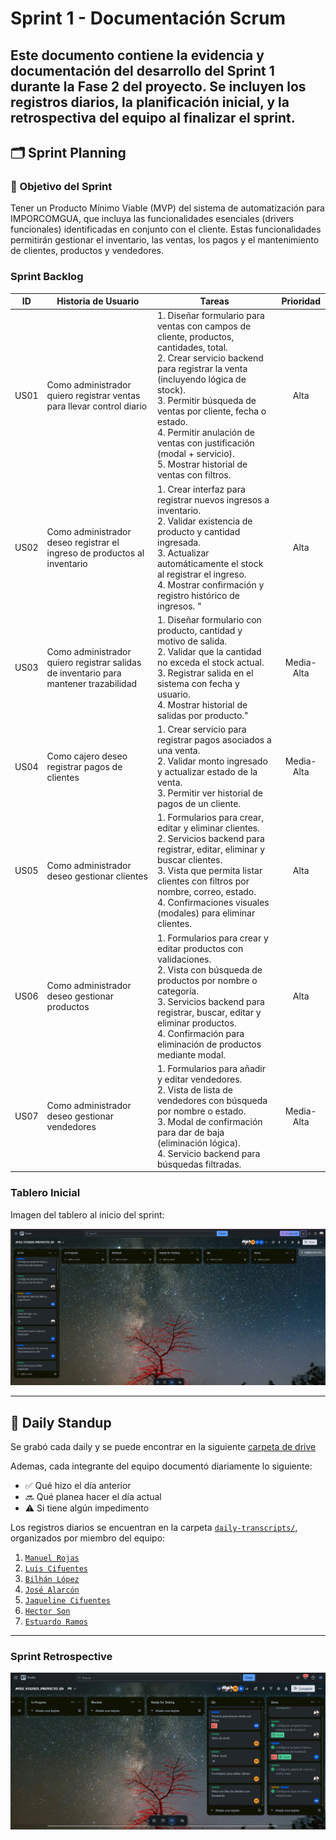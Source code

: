 # Sprint 1 - Documentación Scrum

Este documento contiene la evidencia y documentación del desarrollo del **Sprint 1** durante la Fase 2 del proyecto. Se incluyen los registros diarios, la planificación inicial, y la retrospectiva del equipo al finalizar el sprint.
---

## 🗂️ Sprint Planning
### 🎯 Objetivo del Sprint
Tener un Producto Mínimo Viable (MVP) del sistema de automatización para IMPORCOMGUA, que incluya las funcionalidades esenciales (drivers funcionales) identificadas en conjunto con el cliente. Estas funcionalidades permitirán gestionar el inventario, las ventas, los pagos y el mantenimiento de clientes, productos y vendedores.

### Sprint Backlog

| ID | Historia de Usuario | Tareas | Prioridad	|
|	:---:	|	-----	|	-----	| :------: 	|
|	US01	|	Como administrador quiero registrar ventas para llevar control diario               	|	1.	Diseñar formulario para ventas con campos de cliente, productos, cantidades, total.<br>2.	Crear servicio backend para registrar la venta (incluyendo lógica de stock).<br>3.	Permitir búsqueda de ventas por cliente, fecha o estado.<br>4.	Permitir anulación de ventas con justificación (modal + servicio).<br>5.	Mostrar historial de ventas con filtros.	|	 Alta      	|
|	US02	|	Como administrador deseo registrar el ingreso de productos al inventario            	|	1.	Crear interfaz para registrar nuevos ingresos a inventario.<br>2.	Validar existencia de producto y cantidad ingresada.<br>3.	Actualizar automáticamente el stock al registrar el ingreso.<br>4.	Mostrar confirmación y registro histórico de ingresos. "	|	 Alta     	|
|	US03	|	Como administrador quiero registrar salidas de inventario para mantener trazabilidad	|	1.	Diseñar formulario con producto, cantidad y motivo de salida.<br>2.	Validar que la cantidad no exceda el stock actual.<br>3.	Registrar salida en el sistema con fecha y usuario.<br>4.	Mostrar historial de salidas por producto."	|	 Media-Alta    	|
|	US04	|	Como cajero deseo registrar pagos de clientes                                       	|	1.	Crear servicio para registrar pagos asociados a una venta.<br>2.	Validar monto ingresado y actualizar estado de la venta.<br>3.	Permitir ver historial de pagos de un cliente.	|	 Media-Alta    	|
|	US05	|	 Como administrador deseo gestionar clientes                                         	|	1.	Formularios para crear, editar y eliminar clientes.<br>2.	Servicios backend para registrar, editar, eliminar y buscar clientes.<br>3.	Vista que permita listar clientes con filtros por nombre, correo, estado.<br>4.	Confirmaciones visuales (modales) para eliminar clientes.	|	 Alta     	|
|	US06	|	 Como administrador deseo gestionar productos                                        	|	1.	Formularios para crear y editar productos con validaciones.<br>2.	Vista con búsqueda de productos por nombre o categoría.<br>3.	Servicios backend para registrar, buscar, editar y eliminar productos.<br>4.	Confirmación para eliminación de productos mediante modal.	|	 Alta     	|
|	US07	|	 Como administrador deseo gestionar vendedores                                       	|	1.	Formularios para añadir y editar vendedores.<br>2.	Vista de lista de vendedores con búsqueda por nombre o estado.<br>3.	Modal de confirmación para dar de baja (eliminación lógica).<br>4.	Servicio backend para búsquedas filtradas.	|	 Media-Alta    	|



### Tablero Inicial

Imagen del tablero al inicio del sprint:

![Tablero inicial](../../docs/assets/trello/TABLERO-GENERAL.png)


---

## 📅 Daily Standup
Se grabó cada daily y se puede encontrar en la siguiente [carpeta de drive](https://drive.google.com/drive/folders/1cfmjz10v609Wzfselk9M3RHIlcwegJWg?usp=sharing)

Ademas, cada integrante del equipo documentó diariamente lo siguiente:

- ✅ Qué hizo el día anterior
- 🔜 Qué planea hacer el día actual
- ⚠️ Si tiene algún impedimento

Los registros diarios se encuentran en la carpeta [`daily-transcripts/`](./daily-transcripts), organizados por miembro del equipo:

1. [`Manuel Rojas`](./daily-transcripts/manuel-rojas.md)
2. [`Luis Cifuentes`](./daily-transcripts/luis-cifuentes.md)
3. [`Bilhán López`](./daily-transcripts/bilhan-lopez.md)
4. [`José Alarcón`](./daily-transcripts/jose-alarcon.md)
5. [`Jaqueline Cifuentes`](./daily-transcripts/jaqueline-cifuentes.md)
6. [`Hector Son`](./daily-transcripts/hector-son.md)
7. [`Estuardo Ramos`](./daily-transcripts/estuardo-ramos.md)

---

### Sprint Retrospective

![Backlog-Final](../assets/Backlog-Final-Spring-1.png)